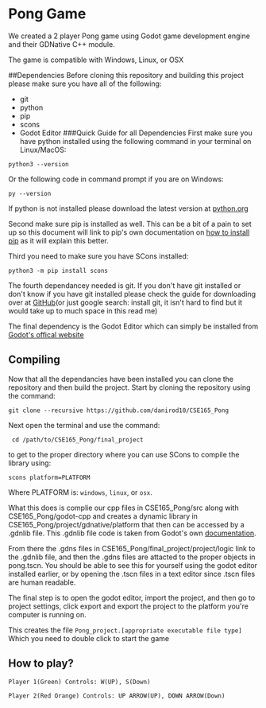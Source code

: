 # Pong Game

We created a 2 player Pong game using Godot game development engine and their GDNative C++ module.

The game is compatible with Windows, Linux, or OSX



##Dependencies
Before cloning this repository and building this project please make sure you have all of the following:
- git
- python
- pip
- scons
- Godot Editor
###Quick Guide for all Dependencies
First make sure you have python installed using the following command in your terminal on Linux/MacOS:
```
python3 --version
```
Or the following code in command prompt if you are on Windows:
```
py --version
```
If python is not installed please download the latest version at [python.org](https://www.python.org/)

Second make sure pip is installed as well. This can be a bit of a pain to set 
up so this document will link to pip's own documentation on [how to install pip](https://packaging.python.org/en/latest/tutorials/installing-packages/) as it will explain this better.

Third you need to make sure you have SCons installed:
```
python3 -m pip install scons
```

The fourth dependancey needed is git. If you don't have git installed or don't know if you have 
git installed please check the guide for downloading over at [GitHub]("https://github.com/git-guides/install-git")(or just google search: install git, it isn't hard to find but it would take up to
much space in this read me)

The final dependency is the Godot Editor which can simply be installed from [Godot's offical website](https://godotengine.org/download)

## Compiling
Now that all the dependancies have been installed you can clone the repository and then build the project. Start by cloning the repository using the command:
```
git clone --recursive https://github.com/danirod10/CSE165_Pong
```

Next open the terminal and use the command:
```
 cd /path/to/CSE165_Pong/final_project 
```
to get to the proper directory where you can use SCons to compile the library using:

```
scons platform=PLATFORM
```

Where PLATFORM is: `windows`, `linux`, or `osx`.

What this does is complie our cpp files in CSE165\_Pong/src along with CSE165\_Pong/godot-cpp and
creates a dynamic library in CSE165\_Pong/project/gdnative/platform that then can be accessed by
a .gdnlib file. This .gdnlib file code is taken from Godot's own [documentation](https://docs.godotengine.org/en/stable/tutorials/scripting/gdnative/gdnative_cpp_example.html).

From there the .gdns files in CSE165\_Pong/final\_project/project/logic link to the .gdnlib file, and
then the .gdns files are attacted to the proper objects in pong.tscn. You should be able to see this for 
yourself using the godot editor installed earlier, or by opening the .tscn files in a text editor since .tscn files are human readable.

The final step is to open the godot editor, import the project, and then go to project settings, click
export and export the project to the platform you're computer is running on.


This creates the file `Pong_project.[appropriate executable file type]` 
Which you need to double click to start the game 


## How to play?
```
Player 1(Green) Controls: W(UP), S(Down)
```
```
Player 2(Red Orange) Controls: UP ARROW(UP), DOWN ARROW(Down)
```




